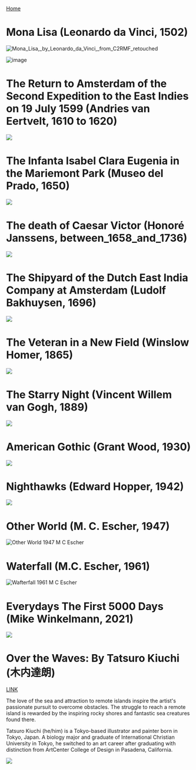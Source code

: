 <!-- C:\Users\razer\Desktop\walkerrh.github.io\SCROLLS_FOLDER\ART\general_art.md -->




[Home](/index.html)


# Mona Lisa (Leonardo da Vinci, 1502)

![Mona_Lisa,_by_Leonardo_da_Vinci,_from_C2RMF_retouched](/assets/art/Mona_Lisa_Leonardo_da_Vinci_1502.png)

![image](/assets/art/Mona_Lisa_Leonardo_da_Vinci_1502_detail.png)

# The Return to Amsterdam of the Second Expedition to the East Indies on 19 July 1599 (Andries van Eertvelt, 1610 to 1620)

![](/assets/art/The_Return_to_Amsterdam_of_the_Second_Expedition_to_the_East_Indies_on_19_July_1599_Andries_van_Eertvelt_1610_to_1620.png)

# The Infanta Isabel Clara Eugenia in the Mariemont Park (Museo del Prado, 1650)

![](/assets/art/The_Infanta_Isabel_Clara_Eugenia_in_the_Mariemont_Park_Museo_del_Prado_1650.png)

# The death of Caesar Victor (Honoré Janssens, between_1658_and_1736) 

![](/assets/art/The_death_of_Caesar_Victor_Honoré_Janssens_between_1658_and_1736.png)

# The Shipyard of the Dutch East India Company at Amsterdam (Ludolf Bakhuysen, 1696)

![](/assets/art/The_Shipyard_of_the_Dutch_East_India_Company_at_Amsterdam.png)

# The Veteran in a New Field (Winslow Homer, 1865)

![](/assets/art/The_Veteran_in_a_New_Field_1865_Winslow_Homer.png)

# The Starry Night (Vincent Willem van Gogh, 1889)

![](/assets/art/The_Starry_Night_Vincent_Willem_van_Gogh_1889.png)

# American Gothic (Grant Wood, 1930)

![](/assets/art/American_Gothic_Grant_Wood_1930.png)

# Nighthawks (Edward Hopper, 1942)

![](/assets/art/Nighthawks_by_Edward_Hopper_1942.png)

# Other World (M. C. Escher, 1947)

![Other World 1947 M C Escher](/assets/art/Other_World_M_C_Escher_1947.png)

# Waterfall (M.C. Escher, 1961)

![Wafterfall 1961 M C Escher](/assets/art/Waterfall_MC_Escher_1961.png)

# Everydays The First 5000 Days (Mike Winkelmann, 2021)

![](/assets/art/Everydays_The_First_5000_Days_Mike_Winkelmann_2021.png)


# Over the Waves: By Tatsuro Kiuchi (木内達朗)

[LINK](https://tatsurokiuchi.com/google-doodle)

The love of the sea and attraction to remote islands inspire the artist's passionate pursuit to overcome obstacles. The struggle to reach a remote island is rewarded by the inspiring rocky shores and fantastic sea creatures found there.

Tatsuro Kiuchi (he/him) is a Tokyo-based illustrator and painter born in Tokyo, Japan. A biology major and graduate of International Christian University in Tokyo, he switched to an art career after graduating with distinction from ArtCenter College of Design in Pasadena, California.

![](/assets/art/Over_the_Waves_Tatsuro_Kiuchi_2023.png)

